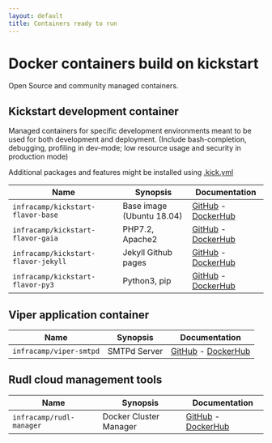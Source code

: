 ```yaml
---
layout: default
title: Containers ready to run
---
```


# Docker containers build on kickstart

Open Source and community managed containers. 

## Kickstart development container

Managed containers for specific development environments meant to be used for both development and
deployment. (Include bash-completion, debugging, profiling in dev-mode; low resource usage and security in production mode)

Additional packages and features might be installed using [.kick.yml](/projects/kickstart)

| Name                                  | Synopsis                  | Documentation                                    |
|---------------------------------------|---------------------------|--------------------------------------------------|
| `infracamp/kickstart-flavor-base`     | Base image (Ubuntu 18.04) | [GitHub](https://github.com/infracamp/kickstart-flavor-base) - [DockerHub](https://hub.docker.com/r/infracamp/kickstart-flavor-base/) |
| `infracamp/kickstart-flavor-gaia`     | PHP7.2, Apache2           | [GitHub](https://github.com/infracamp/kickstart-flavor-gaia) - [DockerHub](https://hub.docker.com/r/infracamp/kickstart-flavor-gaia/) |
| `infracamp/kickstart-flavor-jekyll`   | Jekyll Github pages       | [GitHub](https://github.com/infracamp/kickstart-flavor-jekyll) - [DockerHub](https://hub.docker.com/r/infracamp/kickstart-flavor-jekyll/) |
| `infracamp/kickstart-flavor-py3`      | Python3, pip              | [GitHub](https://github.com/infracamp/kickstart-flavor-py3) - [DockerHub](https://hub.docker.com/r/infracamp/kickstart-flavor-py3/) |


## Viper application container

| Name                                  | Synopsis                  | Documentation                                    |
|---------------------------------------|---------------------------|--------------------------------------------------|
| `infracamp/viper-smtpd`               | SMTPd Server              | [GitHub](https://github.com/infracamp/viper-smtpd) - [DockerHub](https://hub.docker.com/r/infracamp/viper-smtpd/) |


## Rudl cloud management tools

| Name                                  | Synopsis                  | Documentation                                    |
|---------------------------------------|---------------------------|--------------------------------------------------|
| `infracamp/rudl-manager`              | Docker Cluster Manager    | [GitHub](https://github.com/infracamp/rudl-manager) - [DockerHub](https://hub.docker.com/r/infracamp/rudl-manager/) |




